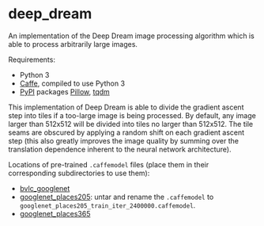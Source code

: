 deep_dream
==========

An implementation of the Deep Dream image processing algorithm which is able to process arbitrarily large images.

Requirements:
- Python 3
- [Caffe](http://caffe.berkeleyvision.org), compiled to use Python 3
- [PyPI](https://pypi.python.org/pypi) packages [Pillow](http://pillow.readthedocs.io/en/stable/), [tqdm](https://pypi.python.org/pypi/tqdm)

This implementation of Deep Dream is able to divide the gradient ascent step into tiles if a too-large image is being processed. By default, any image larger than 512x512 will be divided into tiles no larger than 512x512. The tile seams are obscured by applying a random shift on each gradient ascent step (this also greatly improves the image quality by summing over the translation dependence inherent to the neural network architecture).

Locations of pre-trained `.caffemodel` files (place them in their corresponding subdirectories to use them):

- [bvlc_googlenet](http://dl.caffe.berkeleyvision.org/bvlc_googlenet.caffemodel)
- [googlenet_places205](http://places.csail.mit.edu/model/googlenet_places205.tar.gz): untar and rename the `.caffemodel` to `googlenet_places205_train_iter_2400000.caffemodel`.
- [googlenet_places365](http://places2.csail.mit.edu/models_places365/googlenet_places365.caffemodel)
